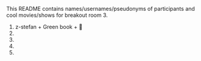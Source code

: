This README contains names/usernames/pseudonyms of participants and cool movies/shows for breakout room 3.

1. z-stefan + Green book + 🎹
2.
3.
4.
5.
